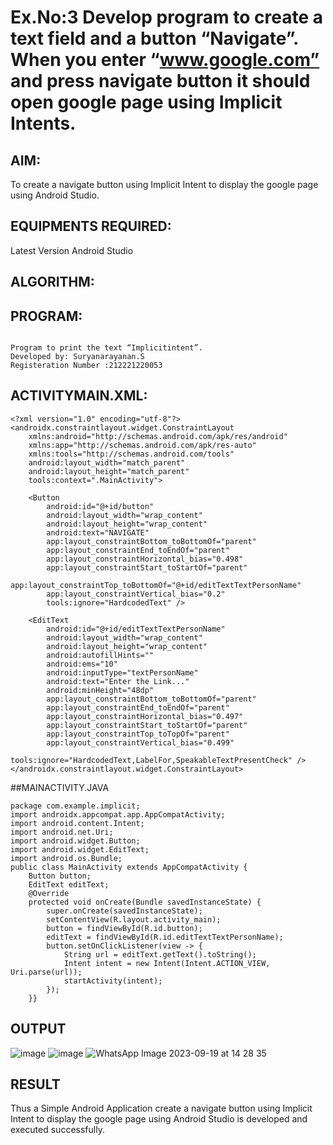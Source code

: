 # Ex.No:3 Develop program to create a text field and a button “Navigate”. When you enter “www.google.com” and press navigate button it should open google page using Implicit Intents.


## AIM:

To create a navigate button using Implicit Intent to display the google page using Android Studio.

## EQUIPMENTS REQUIRED:

Latest Version Android Studio

## ALGORITHM:


## PROGRAM:
```

Program to print the text “Implicitintent”.
Developed by: Suryanarayanan.S
Registeration Number :212221220053

```

## ACTIVITYMAIN.XML:
```
<?xml version="1.0" encoding="utf-8"?>
<androidx.constraintlayout.widget.ConstraintLayout
    xmlns:android="http://schemas.android.com/apk/res/android"
    xmlns:app="http://schemas.android.com/apk/res-auto"
    xmlns:tools="http://schemas.android.com/tools"
    android:layout_width="match_parent"
    android:layout_height="match_parent"
    tools:context=".MainActivity">

    <Button
        android:id="@+id/button"
        android:layout_width="wrap_content"
        android:layout_height="wrap_content"
        android:text="NAVIGATE"
        app:layout_constraintBottom_toBottomOf="parent"
        app:layout_constraintEnd_toEndOf="parent"
        app:layout_constraintHorizontal_bias="0.498"
        app:layout_constraintStart_toStartOf="parent"
        app:layout_constraintTop_toBottomOf="@+id/editTextTextPersonName"
        app:layout_constraintVertical_bias="0.2"
        tools:ignore="HardcodedText" />

    <EditText
        android:id="@+id/editTextTextPersonName"
        android:layout_width="wrap_content"
        android:layout_height="wrap_content"
        android:autofillHints=""
        android:ems="10"
        android:inputType="textPersonName"
        android:text="Enter the Link..."
        android:minHeight="48dp"
        app:layout_constraintBottom_toBottomOf="parent"
        app:layout_constraintEnd_toEndOf="parent"
        app:layout_constraintHorizontal_bias="0.497"
        app:layout_constraintStart_toStartOf="parent"
        app:layout_constraintTop_toTopOf="parent"
        app:layout_constraintVertical_bias="0.499"
        tools:ignore="HardcodedText,LabelFor,SpeakableTextPresentCheck" />
</androidx.constraintlayout.widget.ConstraintLayout>

```
##MAINACTIVITY.JAVA
```
package com.example.implicit;
import androidx.appcompat.app.AppCompatActivity;
import android.content.Intent;
import android.net.Uri;
import android.widget.Button;
import android.widget.EditText;
import android.os.Bundle;
public class MainActivity extends AppCompatActivity {
    Button button;
    EditText editText;
    @Override
    protected void onCreate(Bundle savedInstanceState) {
        super.onCreate(savedInstanceState);
        setContentView(R.layout.activity_main);
        button = findViewById(R.id.button);
        editText = findViewById(R.id.editTextTextPersonName);
        button.setOnClickListener(view -> {
            String url = editText.getText().toString();
            Intent intent = new Intent(Intent.ACTION_VIEW, Uri.parse(url));
            startActivity(intent);
        });
    }}
```

## OUTPUT
![image](https://github.com/Naveen-154/Mobile-Application-Development/assets/114643271/399e2b26-73be-4035-a339-e2003a310a6f)
![image](https://github.com/Naveen-154/Mobile-Application-Development/assets/114643271/835ef6fd-6ff7-42dd-90e2-0f0163ccda19)
![WhatsApp Image 2023-09-19 at 14 28 35](https://github.com/Naveen-154/Mobile-Application-Development/assets/114643271/ddb9fd1b-8c12-41f8-a363-b67a024137c7)





## RESULT
Thus a Simple Android Application create a navigate button using Implicit Intent to display the google page using Android Studio is developed and executed successfully.
